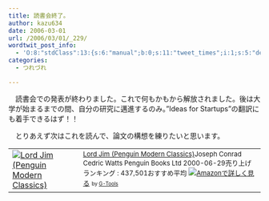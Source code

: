 ```yaml
---
title: 読書会終了。
author: kazu634
date: 2006-03-01
url: /2006/03/01/_229/
wordtwit_post_info:
  - 'O:8:"stdClass":13:{s:6:"manual";b:0;s:11:"tweet_times";i:1;s:5:"delay";i:0;s:7:"enabled";i:1;s:10:"separation";s:2:"60";s:7:"version";s:3:"3.7";s:14:"tweet_template";b:0;s:6:"status";i:2;s:6:"result";a:0:{}s:13:"tweet_counter";i:2;s:13:"tweet_log_ids";a:1:{i:0;i:2287;}s:9:"hash_tags";a:0:{}s:8:"accounts";a:1:{i:0;s:7:"kazu634";}}'
categories:
  - つれづれ

---
```

<div class="section">
<p>
    　読書会での発表が終わりました。これで何もかもから解放されました。後は大学が始まるまでの間、自分の研究に邁進するのみ。&#8221;Ideas for Startups&#8221;の翻訳にも着手できるはず！！
</p></p> 
  
<p>
    　とりあえず次はこれを読んで、論文の構想を練りたいと思います。
</p>
  
<p>
<table cellpadding="5" border="0">
<tr>
<td valign="top">
<a href="https://www.amazon.co.jp/exec/obidos/ASIN/0141183543/goodpic-22/ref=nosim/" onclick="__gaTracker('send', 'event', 'outbound-article', 'https://www.amazon.co.jp/exec/obidos/ASIN/0141183543/goodpic-22/ref=nosim/', '');" target="_blank"><img alt="Lord Jim (Penguin Modern Classics)" src="http://images.amazon.com/images/P/0141183543.09._SCMZZZZZZZ_.jpg" border="0" /></a>
</td>
        
<td valign="top">
<font size="-1"><a href="https://www.amazon.co.jp/exec/obidos/ASIN/0141183543/goodpic-22/ref=nosim/" onclick="__gaTracker('send', 'event', 'outbound-article', 'https://www.amazon.co.jp/exec/obidos/ASIN/0141183543/goodpic-22/ref=nosim/', 'Lord Jim (Penguin Modern Classics)');" target="_blank">Lord Jim (Penguin Modern Classics)</a>Joseph Conrad Cedric Watts Penguin Books Ltd 2000-06-29売り上げランキング : 437,501おすすめ平均 <img src="http://g-images.amazon.com/images/G/01/detail/stars-4-0.gif" /><a href="https://www.amazon.co.jp/exec/obidos/ASIN/0141183543/goodpic-22/ref=nosim/" onclick="__gaTracker('send', 'event', 'outbound-article', 'https://www.amazon.co.jp/exec/obidos/ASIN/0141183543/goodpic-22/ref=nosim/', 'Amazonで詳しく見る');" target="_blank">Amazonで詳しく見る</a></font> <font size="-2">by <a href="http://www.goodpic.com/mt/aws/index.html" onclick="__gaTracker('send', 'event', 'outbound-article', 'http://www.goodpic.com/mt/aws/index.html', 'G-Tools');">G-Tools</a></font>
</td>
</tr>
</table></div>
